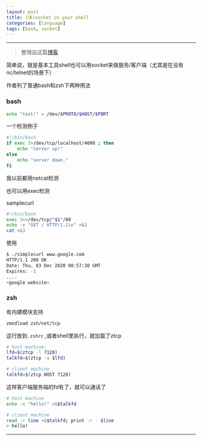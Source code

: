 ```yaml
---
layout: post
title: (译)socket in your shell
categories: [language]
tags: [bash, socket]
---
```



---

>  整理自这篇[博客](https://who23.github.io/2020/12/03/sockets-in-your-shell.html)



简单说，就是基本工具shell也可以用socket来做服务/客户端（尤其是在没有nc/telnet的场景下）

作者列了普通bash和zsh下两种用法



### bash

```bash
echo "text!" > /dev/$PROTO/$HOST/$PORT
```

一个检测例子

```bash
#!/bin/bash
if exec 3>/dev/tcp/localhost/4000 ; then
	echo "server up!"
else
	echo "server down."
fi
```

我以前都用netcat检测



也可以用exec检测

samplecurl

```bash
#!/bin/bash
exec 3<>/dev/tcp/"$1"/80
echo -e "GET / HTTP/1.1\n" >&3
cat <&3
```



使用

```bash
$ ./simplecurl www.google.com
HTTP/1.1 200 OK
Date: Thu, 03 Dec 2020 00:57:30 GMT
Expires: -1
....
<google website>
```



### zsh

有内建模块支持

```bash
zmodload zsh/net/tcp
```

这行放到`.zshrc` ,或者shell里执行，就加载了ztcp



```bash
# host machine:
lfd=$(ztcp -l 7128)
talkfd=$(ztcp -a $lfd)

# client machine
talkfd=$(ztcp HOST 7128)
```



这样客户端服务端的fd有了，就可以通话了

```bash
# host machine
echo -e "hello!" >&$talkfd

# client machine
read -r line <&$talkfd; print -r - $line
> hello!
```




---

